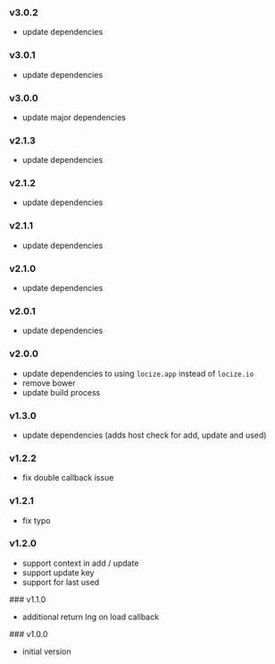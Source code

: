 ### v3.0.2

- update dependencies

### v3.0.1

- update dependencies

### v3.0.0

- update major dependencies

### v2.1.3

- update dependencies

### v2.1.2

- update dependencies

### v2.1.1

- update dependencies

### v2.1.0

- update dependencies

### v2.0.1

- update dependencies

### v2.0.0

- update dependencies to using `locize.app` instead of `locize.io`
- remove bower
- update build process

### v1.3.0

- update dependencies (adds host check for add, update and used)

### v1.2.2

- fix double callback issue

### v1.2.1

- fix typo

### v1.2.0

- support context in add / update
- support update key
- support for last used

### v1.1.0

- additional return lng on load callback

### v1.0.0

- initial version
